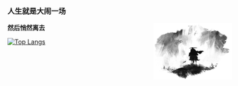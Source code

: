 ### 人生就是大闹一场
**然后悄然离去**
<img align="right" hight=35% width=35% alt="BG" src="GitHub_Background.png" />



[![Top Langs](https://github-readme-stats.vercel.app/api/top-langs/?username=WoBok&hide_title=true&layout=compact)]()

